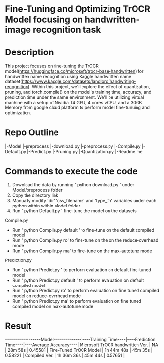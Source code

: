 # Fine-Tuning and Optimizing TrOCR Model focusing on handwritten-image recognition task


# Description
This project focuses on fine-tuning the TrOCR model(https://huggingface.co/microsoft/trocr-base-handwritten) for handwritten name recognition using Kaggle handwritten name dataset(https://www.kaggle.com/datasets/landlord/handwriting-recognition). Within this project, we'll explore the effect of quantization, pruning, and torch.compile() on the model's training time, accuracy, and prediction time under the same environment. We'll be utilizing virtual machine with a setup of Nividia T4 GPU, 4 cores vCPU, and a 30GB Memory from google cloud platform to perform model fine-tunuing and optimization. 


# Repo Outline
|-Model
  |-preprocess
    |-download.py
    |-preprocess.py
  |-Compile.py
  |-Default.py
  |-Predict.py
  |-Pruning.py
  |-Quantization.py
|-Readme.me

# Commands to execute the code

1. Download the data by running ' python download.py ' under Model/preprocess folder
2. Copy the directory link
3. Manually modify 'dir' 'csv_filename' and 'type_fn' variables under each python within within Model folder
4. Run ' python Default.py ' fine-tune the model on the datasets

Compile.py
  - Run ' python Compile.py default ' to fine-tune on the default compiled model
  - Run ' python Compile.py ro' to fine-tune on the on the reduce-overhead mode
  - Run ' python Compile.py ma' to fine-tune on the max-autotune mode

Prediction.py
  - Run ' python Predict.py ' to perform evaluation on default fine-tuned model
  - Run ' python Predict.py default ' to perform evaluation on default compiled model
  - Run ' python Predict.py ro' to perform evaluation on fine tuned compiled model on reduce-overhead mode
  - Run ' python Predict.py ma' to perform evaluation on fine tuned compiled model on max-autotune mode


# Result
------------------Model--------------|----Training Time----|----Prediction Time----|----Average Accuracy----|
Microsoft TrOCR handwritten Ver.     |         NA          |         28m 58s       |         0.45581        |
Fine-Tuned TrOCR Model               |      1h 44m 48s     |         45m 35s       |         0.58221        |
Compiled Ver.                        |      1h 36m 36s     |         45m 44s       |         0.57651        |
